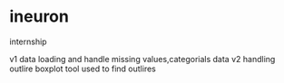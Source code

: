 # ineuron
internship 

v1 data loading and handle missing values,categorials data
v2 handling outlire
  boxplot tool used to find outlires
